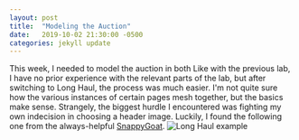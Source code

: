 ```yaml
---
layout: post
title:  "Modeling the Auction"
date:   2019-10-02 21:30:00 -0500
categories: jekyll update
---
```

This week, I needed to model the auction in both 
Like with the previous lab, I have no prior experience with the relevant parts of the lab, but after switching to Long Haul, the process was much easier. I'm not quite sure how the various instances of certain pages mesh together, but the basics make sense. Strangely, the biggest hurdle I encountered was fighting my own indecision in choosing a header image. Luckily, I found the following one from the always-helpful [SnappyGoat].
![Long Haul example](https://snappygoat.com/b/d2042aa4906e219127c9cce7a6c0cc5cb0169aec "Long Haul example")


[Long-Haul]: https://github.com/brianmaierjr/long-haul
[SnappyGoat]: https://snappygoat.com/
[jekyll-docs]: https://jekyllrb.com/docs/home
[jekyll-gh]:   https://github.com/jekyll/jekyll
[jekyll-talk]: https://talk.jekyllrb.com/
